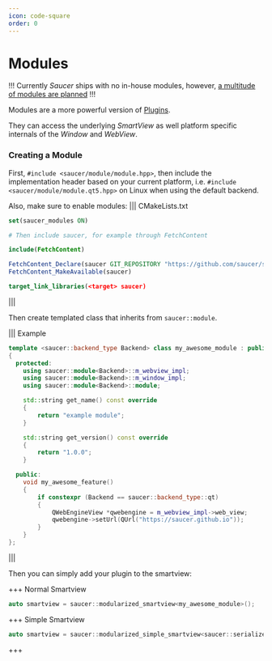 ```yaml
---
icon: code-square
order: 0
---
```


# Modules

!!!
Currently _Saucer_ ships with no in-house modules, however, [a  multitude of modules are planned](../README.md#roadmap) 
!!!

Modules are a more powerful version of [Plugins](Plugins.md).  

They can access the underlying _SmartView_ as well platform specific internals of the _Window_ and _WebView_.

### Creating a Module

First, `#include <saucer/module/module.hpp>`, then include the implementation header based on your current platform, i.e. `#include <saucer/module/module.qt5.hpp>` on Linux when using the default backend.

Also, make sure to enable modules:
||| CMakeLists.txt
``` cmake
set(saucer_modules ON)

# Then include saucer, for example through FetchContent

include(FetchContent)

FetchContent_Declare(saucer GIT_REPOSITORY "https://github.com/saucer/saucer")
FetchContent_MakeAvailable(saucer)

target_link_libraries(<target> saucer)
```
|||

Then create templated class that inherits from `saucer::module`.

||| Example
```cpp
template <saucer::backend_type Backend> class my_awesome_module : public saucer::module<Backend>
{
  protected:
    using saucer::module<Backend>::m_webview_impl;
    using saucer::module<Backend>::m_window_impl;
    using saucer::module<Backend>::module;

    std::string get_name() const override
    {
        return "example module";
    }

    std::string get_version() const override
    {
        return "1.0.0";
    }

  public:
    void my_awesome_feature()
    {
        if constexpr (Backend == saucer::backend_type::qt)
        {
            QWebEngineView *qwebengine = m_webview_impl->web_view;
            qwebengine->setUrl(QUrl("https://saucer.github.io"));
        }
    }
};
```
|||

Then you can simply add your plugin to the smartview:

+++ Normal Smartview
```cpp
auto smartview = saucer::modularized_smartview<my_awesome_module>();
```
+++ Simple Smartview
```cpp
auto smartview = saucer::modularized_simple_smartview<saucer::serializers::json, my_awesome_module>();
```
+++